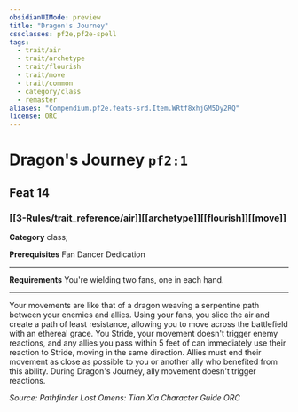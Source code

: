 ```yaml
---
obsidianUIMode: preview
title: "Dragon's Journey"
cssclasses: pf2e,pf2e-spell
tags:
  - trait/air
  - trait/archetype
  - trait/flourish
  - trait/move
  - trait/common
  - category/class
  - remaster
aliases: "Compendium.pf2e.feats-srd.Item.WRtf8xhjGM5Dy2RQ"
license: ORC
---
```

# Dragon's Journey `pf2:1`
## Feat 14
### [[3-Rules/trait_reference/air]][[archetype]][[flourish]][[move]]

**Category** class; 



**Prerequisites** Fan Dancer Dedication
* * *
**Requirements** You're wielding two fans, one in each hand.

* * *

Your movements are like that of a dragon weaving a serpentine path between your enemies and allies. Using your fans, you slice the air and create a path of least resistance, allowing you to move across the battlefield with an ethereal grace. You Stride, your movement doesn't trigger enemy reactions, and any allies you pass within 5 feet of can immediately use their reaction to Stride, moving in the same direction. Allies must end their movement as close as possible to you or another ally who benefited from this ability. During Dragon's Journey, ally movement doesn't trigger reactions.

*Source: Pathfinder Lost Omens: Tian Xia Character Guide*
*ORC*